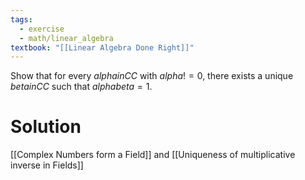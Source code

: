 ```yaml
---
tags:
  - exercise
  - math/linear_algebra
textbook: "[[Linear Algebra Done Right]]"
---
```

Show that for every $alpha in CC$ with $alpha != 0$, there exists a unique $beta in CC$ such
that $alpha beta = 1$.
# Solution
[[Complex Numbers form a Field]] and [[Uniqueness of multiplicative inverse in Fields]]